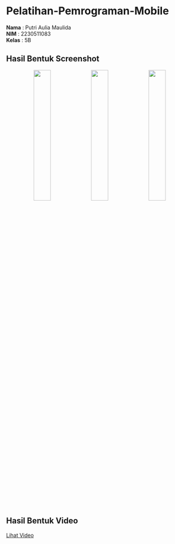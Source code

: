 # Pelatihan-Pemrograman-Mobile

**Nama** : Putri Aulia Maulida  
**NIM**  : 2230511083  
**Kelas** : 5B

## Hasil Bentuk Screenshot
<p align="center">
  <img src="https://i.imgur.com/wQzrcwR.png" width="30%" />
  <img src="https://i.imgur.com/3zIPVYU.png" width="30%" />
  <img src="https://i.imgur.com/b1F9nTL.png" width="30%" />
</p>

## Hasil Bentuk Video
[Lihat Video](https://drive.google.com/file/d/1YiBENYXS1rcVibab9Oj6mANJPh2O-Yp9/view?usp=sharing)  
